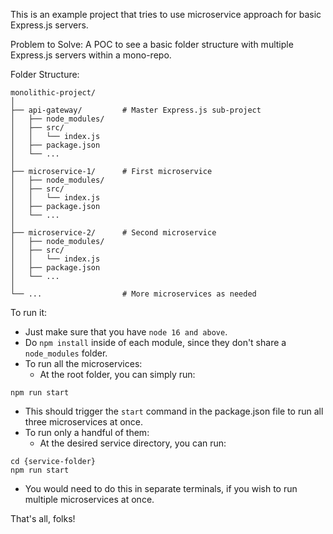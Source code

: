 This is an example project that tries to use microservice approach for basic Express.js servers.

Problem to Solve: A POC to see a basic folder structure with multiple Express.js servers within a mono-repo.

Folder Structure:
```shell
monolithic-project/
│
├── api-gateway/         # Master Express.js sub-project
│   ├── node_modules/
│   ├── src/
│   │   └── index.js
│   ├── package.json
│   └── ...
│
├── microservice-1/      # First microservice
│   ├── node_modules/
│   ├── src/
│   │   └── index.js
│   ├── package.json
│   └── ...
│
├── microservice-2/      # Second microservice
│   ├── node_modules/
│   ├── src/
│   │   └── index.js
│   ├── package.json
│   └── ...
│
└── ...                  # More microservices as needed
```

To run it:
- Just make sure that you have `node 16 and above`.
- Do `npm install` inside of each module, since they don't share a `node_modules` folder.
- To run all the microservices:
  - At the root folder, you can simply run:
```shell
npm run start
```
  - This should trigger the `start` command in the package.json file to run all three microservices at once.
- To run only a handful of them:
  - At the desired service directory, you can run:
```shell
cd {service-folder}
npm run start
```
  - You would need to do this in separate terminals, if you wish to run multiple microservices at once.

That's all, folks!